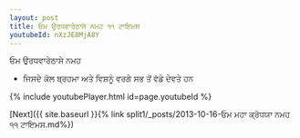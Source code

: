 ```yaml
---
layout: post
title: ਓਮ ਉਰਧਵਾਰੇਠਾਸੇ ਨਮਹ ੧੧ ਟਾਇਮਸ
youtubeId: nXzJE8MjA8Y
---
```

 
 
 ਓਮ ਉਰਧਵਾਰੇਠਾਸੇ ਨਮਹ  
 
 -  ਜਿਸਦੇ ਕੋਲ ਬ੍ਰਹਮਾ ਅਤੇ ਵਿਸ਼ਨੂੰ ਵਰਗੇ ਸਭ ਤੋਂ ਵੱਡੇ ਦੇਵਤੇ ਹਨ 
 
  
 
  
 
 
 
 
 
 


{% include youtubePlayer.html id=page.youtubeId %}
 
[Next]({{ site.baseurl }}{% link  split1/_posts/2013-10-16-ਓਮ ਮਹਾ ਕ੍ਰੋਧਯਾ ਨਮਹ ੧੧ ਟਾਇਮਸ.md%})
 
